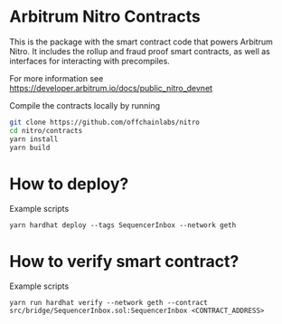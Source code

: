 # Arbitrum Nitro Contracts

This is the package with the smart contract code that powers Arbitrum Nitro.
It includes the rollup and fraud proof smart contracts, as well as interfaces for interacting with precompiles.

For more information see https://developer.arbitrum.io/docs/public_nitro_devnet

Compile the contracts locally by running

```bash
git clone https://github.com/offchainlabs/nitro
cd nitro/contracts
yarn install
yarn build
```

# How to deploy?

Example scripts

```shell
yarn hardhat deploy --tags SequencerInbox --network geth
```

# How to verify smart contract?

Example scripts

```shell
yarn run hardhat verify --network geth --contract src/bridge/SequencerInbox.sol:SequencerInbox <CONTRACT_ADDRESS>
```